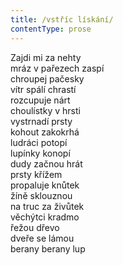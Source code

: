 ```yaml
---
title: /vstříc lískání/
contentType: prose
---
```


<section>

Zajdi mi za nehty  
mráz v pařezech zaspí  
chroupej pačesky  
vítr spálí chrastí  
rozcupuje nárt  
choulístky v hrsti  
vystrnadí prsty  
kohout zakokrhá  
ludráci potopí  
lupínky konopí  
dudy začnou hrát  
prsty křížem  
propaluje knůtek  
žíně sklouznou  
na truc za živůtek  
věchýtci kradmo  
řežou dřevo  
dveře se lámou  
berany berany lup

</section>
